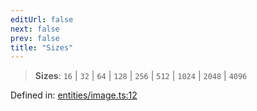 ```yaml
---
editUrl: false
next: false
prev: false
title: "Sizes"
---
```


> **Sizes**: `16` \| `32` \| `64` \| `128` \| `256` \| `512` \| `1024` \| `2048` \| `4096`

Defined in: [entities/image.ts:12](https://github.com/KodekoStudios/Kodcord/blob/6ab19d75069161c7cd299514170ea69cc40eca30/packages/classes/src/entities/image.ts#L12)
